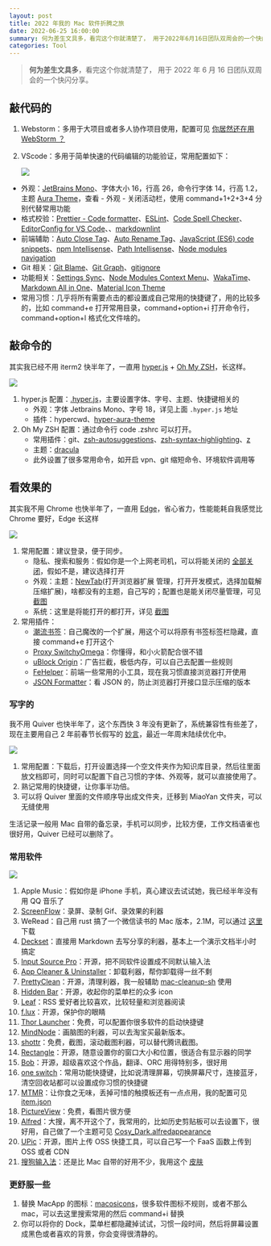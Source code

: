 ```yaml
---
layout: post
title: 2022 年我的 Mac 软件折腾之旅
date: 2022-06-25 16:00:00
summary: 何为差生文具多，看完这个你就清楚了， 用于2022年6月16日团队双周会的一个快闪分享。
categories: Tool
---
```


> **何为差生文具多**，看完这个你就清楚了， 用于 2022 年 6 月 16 日团队双周会的一个快闪分享。

## 敲代码的

1. Webstorm：多用于大项目或者多人协作项目使用，配置可见 [你居然还在用 WebStorm ？](http://localhost:4000/2021-07-09/webstorm.html)
2. VScode：多用于简单快速的代码编辑的功能验证，常用配置如下：

    ![](https://gw.alipayobjects.com/zos/k/nw/IPCV1t.jpg)

- 外观：[JetBrains Mono](https://www.jetbrains.com/lp/mono/)、字体大小 16，行高 26，命令行字体 14，行高 1.2，主题 [Aura Theme](https://marketplace.visualstudio.com/items?itemName=DaltonMenezes.aura-theme)，查看 - 外观 - 关闭活动栏，使用 command+1+2+3+4 分别代替常用功能
- 格式校验：[Prettier - Code formatter](https://marketplace.visualstudio.com/items?itemName=esbenp.prettier-vscode)、[ESLint](https://marketplace.visualstudio.com/items?itemName=dbaeumer.vscode-eslint)、[Code Spell Checker](https://marketplace.visualstudio.com/items?itemName=streetsidesoftware.code-spell-checker)、[EditorConfig for VS Code](https://marketplace.visualstudio.com/items?itemName=EditorConfig.EditorConfig)、、[markdownlint](https://marketplace.visualstudio.com/items?itemName=DavidAnson.vscode-markdownlint)
- 前端辅助：[Auto Close Tag](https://marketplace.visualstudio.com/items?itemName=formulahendry.auto-close-tag)、[Auto Rename Tag](https://marketplace.visualstudio.com/items?itemName=formulahendry.auto-rename-tag)、[JavaScript (ES6) code snippets](https://marketplace.visualstudio.com/items?itemName=xabikos.JavaScriptSnippets)、[npm Intellisense](https://marketplace.visualstudio.com/items?itemName=christian-kohler.npm-intellisense)、[Path Intellisense](https://marketplace.visualstudio.com/items?itemName=christian-kohler.path-intellisense)、[Node modules navigation](https://marketplace.visualstudio.com/items?itemName=gegeke.node-modules-navigation)
- Git 相关：[Git Blame](https://marketplace.visualstudio.com/items?itemName=waderyan.gitblame)、[Git Graph](https://marketplace.visualstudio.com/items?itemName=mhutchie.git-graph)、[gitignore](https://marketplace.visualstudio.com/items?itemName=codezombiech.gitignore)
- 功能相关：[Settings Sync](https://marketplace.visualstudio.com/items?itemName=Shan.code-settings-sync)、[Node Modules Context Menu](https://marketplace.visualstudio.com/items?itemName=darthyody.node-modules-context-menu)、[WakaTime](https://marketplace.visualstudio.com/items?itemName=WakaTime.vscode-wakatime)、[Markdown All in One](https://marketplace.visualstudio.com/items?itemName=yzhang.markdown-all-in-one)、[Material Icon Theme](https://marketplace.visualstudio.com/items?itemName=PKief.material-icon-theme)
- 常用习惯：几乎将所有需要点击的都设置成自己常用的快捷键了，用的比较多的，比如 command+e 打开常用目录，command+option+i 打开命令行，command+option+l 格式化文件啥的。

## 敲命令的

其实我已经不用 iterm2 快半年了，一直用 [hyper.js](https://hyper.is/) + [Oh My ZSH](https://ohmyz.sh/)，长这样。

  ![](https://gw.alipayobjects.com/zos/k/6u/cjQ811.jpg)

1. hyper.js 配置：[.hyper.js](https://gw.alipayobjects.com/os/k/x0/.hyper.js)，主要设置字体、字号、主题、快捷键相关的
   - 外观：字体 Jetbrains Mono、字号 18，详见上面 `.hyper.js` 地址
   - 插件：hypercwd、[hyper-aura-theme](https://hyper.is/store/hyper-aura-theme)
2. Oh My ZSH 配置：通过命令行 code .zshrc 可以打开。
   - 常用插件：git、[zsh-autosuggestions](https://github.com/zsh-users/zsh-autosuggestions/)、[zsh-syntax-highlighting](https://github.com/zsh-users/zsh-syntax-highlighting)、[z](https://github.com/agkozak/zsh-z)
   - 主题：[dracula](https://draculatheme.com/zsh)
   - 此外设置了很多常用命令，如开启 vpn、git 缩短命令、环境软件调用等

## 看效果的

其实我不用 Chrome 也快半年了，一直用 [Edge](https://www.microsoft.com/zh-cn/edge)，省心省力，性能能耗自我感觉比 Chrome 要好，Edge 长这样

  ![](https://gw.alipayobjects.com/zos/k/of/djMP7Q.jpg)

1. 常用配置：建议登录，便于同步。
   - 隐私、搜索和服务：假如你是一个上网老司机，可以将能关闭的 [全部关闭](https://gw.alipayobjects.com/zos/k/16/BngXkF.jpg)，假如不是，建议选择打开
   - 外观：主题：[NewTab](https://qpluspicture.oss-cn-beijing.aliyuncs.com/zl4XAA/NewTab.zip)(打开浏览器扩展 管理，打开开发模式，选择加载解压缩扩展)，啥都没有的主题，自己写的；配置也是能关闭尽量管理，可见 [截图](https://gw.alipayobjects.com/zos/k/ja/5miZgk.jpg)
   - 系统：这里是将能打开的都打开，详见 [截图](https://gw.alipayobjects.com/zos/k/oe/k0Yncp.jpg)
2. 常用插件：
   - [潮流书签](https://gw.alipayobjects.com/os/k/pe/Book.zip)：自己魔改的一个扩展，用这个可以将原有书签标签栏隐藏，直接 command+e 打开这个
   - [Proxy SwitchyOmega](https://chrome.google.com/webstore/detail/proxy-switchyomega/padekgcemlokbadohgkifijomclgjgif)：你懂得，和小火箭配合很不错
   - [uBlock Origin](https://chrome.google.com/webstore/detail/ublock-origin/cjpalhdlnbpafiamejdnhcphjbkeiagm)：广告拦截，极低内存，可以自己去配置一些规则
   - [FeHelper](https://www.baidufe.com/fehelper/en-decode/index.html)：前端一些常用的小工具，现在我习惯直接浏览器打开使用
   - [JSON Formatter](https://chrome.google.com/webstore/detail/json-formatter/mhimpmpmffogbmmkmajibklelopddmjf)：看 JSON 的，防止浏览器打开接口显示压缩的版本

### 写字的

我不用 Quiver 也快半年了，这个东西快 3 年没有更新了，系统兼容性有些差了，现在主要用自己 2 年前春节长假写的 [妙言](https://miaoyan.app/)，最近一年周末陆续优化中。

  ![](https://gw.alipayobjects.com/zos/k/n0/T1q7py.jpg)

1. 常用配置：下载后，打开设置选择一个空文件夹作为知识库目录，然后往里面放文档即可，同时可以配置下自己习惯的字体、外观等，就可以直接使用了。
2. 熟记常用的快捷键，让你事半功倍。
3. 可以将 Quiver 里面的文件顺序导出成文件夹，迁移到 MiaoYan 文件夹，可以无缝使用

生活记录一般用 Mac 自带的备忘录，手机可以同步，比较方便，工作文档语雀也很好用，Quiver 已经可以删除了。

### 常用软件

  ![](https://gw.alipayobjects.com/zos/k/70/44kY0Q.jpg)

1. Apple Music：假如你是 iPhone 手机，真心建议去试试她，我已经半年没有用 QQ 音乐了
2. [ScreenFlow](http://www.telestream.net/screenflow/overview.htm)：录屏、录制 Gif、录效果的利器
3. WeRead：自己用 rust 搞了一个微信读书的 Mac 版本，2.1M，可以通过 [这里](https://gw.alipayobjects.com/os/k/sg/%25E9%2598%2585%25E8%25AF%25BB_0.1.0_x64.dmg) 下载
4. [Deckset](https://www.deckset.com/)：直接用 Markdown 去写分享的利器，基本上一个演示文档半小时搞定
5. [Input Source Pro](https://inputsource.pro/)：开源，把不同软件设置成不同默认输入法
6. [App Cleaner & Uninstaller](https://nektony.com/mac-app-cleaner)：卸载利器，帮你卸载得一丝不剩
7. [PrettyClean](https://pretty-clean.github.io/)：开源，清理利器，我一般辅助 [mac-cleanup-sh](https://github.com/mac-cleanup/mac-cleanup-sh) 使用
8. [Hidden Bar](https://github.com/dwarvesf/hidden)：开源，收起你的菜单栏的众多 icon
9. [Leaf](https://pcmacstore.com/en/app/576338668/leaf-rss-news-reader)：RSS 爱好者比较喜欢，比较轻量和浏览器阅读
10. [f.lux](https://justgetflux.com/)：开源，保护你的眼睛
11. [Thor Launcher](https://apps.apple.com/us/app/thor-launcher/id1120999687?mt=12)：免费，可以配置你很多软件的启动快捷键
12. [MindNode](https://www.mindnode.com/)：画脑图的利器，可以去淘宝买最新版本。
13. [shottr](https://shottr.cc/)：免费，截图，滚动截图利器，可以替代腾讯截图。
14. [Rectangle](https://rectangleapp.com/)：开源，随意设置你的窗口大小和位置，很适合有显示器的同学
15. [Bob](https://github.com/ripperhe/Bob)：开源，超级喜欢这个作品，翻译、ORC 用得特别多，很好用
16. [one switch](https://fireball.studio/oneswitch/)：常用功能快捷键，比如说清理屏幕，切换屏幕尺寸，连接蓝牙，清空回收站都可以设置成你习惯的快捷键
17. [MTMR](https://github.com/Toxblh/MTMR)：让你食之无味，丢掉可惜的触摸板还有一点点用，我的配置可见 [item.json](https://gw.alipayobjects.com/os/k/pe/kUjLJ1.zip)
18. [PictureView](https://wl879.github.io/apps/picview/)：免费，看图片很方便
19. [Alfred](https://www.alfredapp.com/)：大搜，离不开这个了，我常用的，比如历史剪贴板可以去设置下，很好用，自己做了一个主题可见 [Cosy_Dark.alfredappearance](https://gw.alipayobjects.com/os/k/li/Cosy_Dark.alfredappearance)
20. [UPic](https://github.com/gee1k/uPic)：开源，图片上传 OSS 快捷工具，可以自己写一个 FaaS 函数上传到 OSS 或者 CDN
21. [搜狗输入法](https://pinyin.sogou.com/mac/)：还是比 Mac 自带的好用不少，我用这个 [皮肤](https://github.com/xiaochunjimmy/Sogou-Input-Skin#5-matrix-%E7%9F%A9%E9%98%B5)

### 更舒服一些

1. 替换 MacApp 的图标：[macosicons](https://macosicons.com/#/)，很多软件图标不规则，或者不那么 mac，可以去这里搜索常用的然后 command+i 替换
2. 你可以将你的 Dock，菜单栏都隐藏掉试试，习惯一段时间，然后将屏幕设置成黑色或者喜欢的背景，你会变得很清静的。
